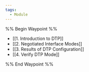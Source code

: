 ```yaml
---
tags:
  - Module
---
```

%% Begin Waypoint %%
- [[1. Introduction to DTP]]
- [[2. Negotiated Interface Modes]]
- [[3. Results of DTP Configuration]]
- [[4. Verify DTP Mode]]

%% End Waypoint %%

